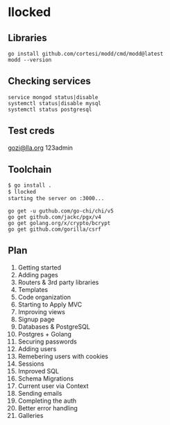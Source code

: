 # llocked

## Libraries 

```
go install github.com/cortesi/modd/cmd/modd@latest
modd --version
```

## Checking services

```
service mongod status|disable
systemctl status|disable mysql
systemctl status postgresql
```

## Test creds 

gozi@lla.org
123admin


## Toolchain 

```sh
$ go install .
$ llocked
starting the server on :3000...
```

```
go get -u guthub.com/go-chi/chi/v5
go get github.com/jackc/pgx/v4
go get golang.org/x/crypto/bcrypt
go get github.com/gorilla/csrf
```

## Plan 

1. Getting started
2. Adding pages 
3. Routers & 3rd party libraries 
4. Templates 
5. Code organization 
6. Starting to Apply MVC  
7. Improving views
8. Signup page 
9. Databases & PostgreSQL
10. Postgres + Golang
11. Securing passwords
12. Adding users 
13. Remebering users with cookies
14. Sessions
15. Improved SQL 
16. Schema Migrations 
17. Current user via Context 
18. Sending emails 
19. Completing the auth
20. Better error handling 
21. Galleries 


